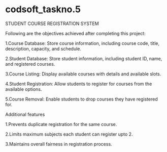 # codsoft_taskno.5
STUDENT COURSE REGISTRATION SYSTEM

Following are the objectives achieved after completing this project:

1.Course Database: Store course information, including course code, title,
description, capacity, and schedule.

2.Student Database: Store student information, including student ID, name, and
registered courses.

3.Course Listing: Display available courses with details and available slots.

4.Student Registration: Allow students to register for courses from the available
options.

5.Course Removal: Enable students to drop courses they have registered for.

Additional features

1.Prevents duplicate registration for the same course.

2.Limits maximum subjects each student can register upto 2.

3.Maintains overall fairness in registration process.  


